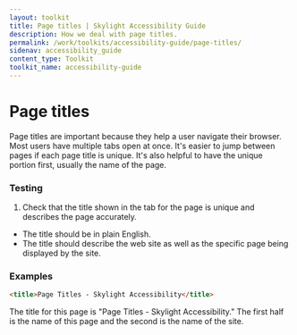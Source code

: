 ```yaml
---
layout: toolkit
title: Page titles | Skylight Accessibility Guide
description: How we deal with page titles.
permalink: /work/toolkits/accessibility-guide/page-titles/
sidenav: accessibility_guide
content_type: Toolkit
toolkit_name: accessibility-guide
---
```


# Page titles

Page titles are important because they help a user navigate their browser. Most users have multiple tabs open at once. It's easier to jump between pages if each page title is unique. It's also helpful to have the unique portion first, usually the name of the page.

### Testing

1. Check that the title shown in the tab for the page is unique and describes the page accurately.
  * The title should be in plain English.
  * The title should describe the web site as well as the specific page being displayed by the site.

### Examples

```html
<title>Page Titles - Skylight Accessibility</title>
```

The title for this page is "Page Titles - Skylight Accessibility." The first half is the name of this page and the second is the name of the site.
